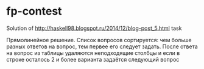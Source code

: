 fp-contest
==========

Solution of http://haskell98.blogspot.ru/2014/12/blog-post_5.html task

Прямолинейное решение.
Список вопросов сортируется: чем больше разных ответов на вопрос, тем первее его следует задать.
После ответа на вопрос из таблицы удаляются неподходящие столбцы и если в строке осталось 2 и более варианта задаётся следующий вопрос
